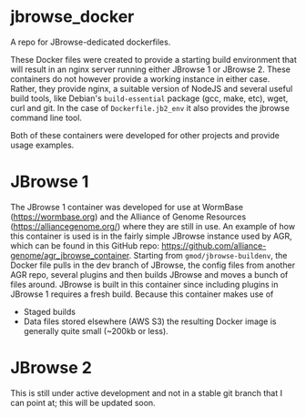 # jbrowse_docker
A repo for JBrowse-dedicated dockerfiles.

These Docker files were created to provide a starting build environment
that will result in an nginx server running either JBrowse 1 or 
JBrowse 2. These containers do not however provide a working instance
in either case. Rather, they provide nginx, a suitable version of 
NodeJS and several useful build tools, like Debian's `build-essential`
package (gcc, make, etc), wget, curl and git. In the case of 
`Dockerfile.jb2_env` it also provides the jbrowse command line
tool.

Both of these containers were developed for other projects and provide 
usage examples.

# JBrowse 1

The JBrowse 1 container was developed for use at WormBase
(https://wormbase.org) and the Alliance of Genome Resources
(https://alliancegenome.org/) where they are still in use. An example 
of how this container is used is in the fairly simple JBrowse instance
used by AGR, which can be found in this GitHub repo:
https://github.com/alliance-genome/agr_jbrowse_container.  Starting
from `gmod/jbrowse-buildenv`, the Docker file pulls in the dev
branch of JBrowse, the config files from another AGR repo, several
plugins and then builds JBrowse and moves a bunch of files around.
JBrowse is built in this container since including plugins in JBrowse 1
requires a fresh build.  Because this container makes use of 
* Staged builds
* Data files stored elsewhere (AWS S3)
the resulting Docker image is generally quite small (~200kb or less).

# JBrowse 2

This is still under active development and not in a stable git branch
that I can point at; this will be updated soon.

